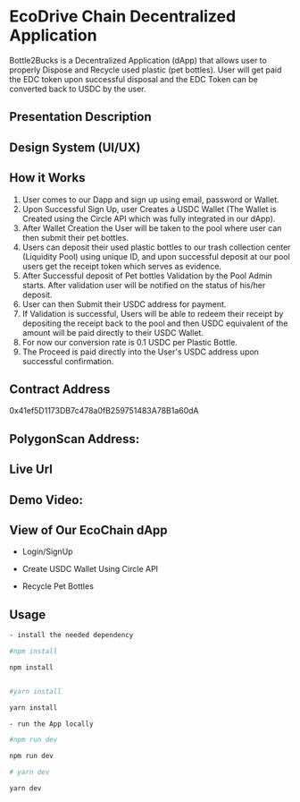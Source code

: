 # EcoDrive Chain Decentralized Application

Bottle2Bucks is a Decentralized Application (dApp) that allows user to properly Dispose and Recycle used plastic (pet bottles). User will get paid the EDC token upon successful disposal and the EDC Token can be converted back to USDC by the user.

## Presentation Description

<!-- https://www.figma.com/file/5GghlistnVKcAqSxT8DoGe/ECOCHAIN?type=design&node-id=19-7827&mode=design&t=sfKB9OmQ1Ta0IBWR-0
https://www.figma.com/file/5GghlistnVKcAqSxT8DoGe/ECOCHAIN?type=design&node-id=3-2629&mode=design&t=xudyEZ1Mg1WqZOCF-0 -->

## Design System (UI/UX)

<!-- https://www.figma.com/file/5GghlistnVKcAqSxT8DoGe/ECOCHAIN?type=design&node-id=3-2629&mode=design&t=xudyEZ1Mg1WqZOCF-0 -->

## How it Works

1. User comes to our Dapp and sign up using email, password or Wallet.
2. Upon Successful Sign Up, user Creates a USDC Wallet (The Wallet is Created using the Circle API which was fully integrated in our dApp).
3. After Wallet Creation the User will be taken to the pool where user can then submit their pet bottles.
4. Users can deposit their used plastic bottles to our trash collection center (Liquidity Pool) using unique ID, and upon successful deposit at our pool users get the receipt token which serves as evidence.
5. After Successful deposit of Pet bottles Validation by the Pool Admin starts. After validation user will be notified on the status of his/her deposit.
6. User can then Submit their USDC address for payment.
7. If Validation is successful, Users will be able to redeem their receipt by depositing the receipt back to the pool and then USDC equivalent of the amount will be paid directly to their USDC Wallet.
8. For now our conversion rate is 0.1 USDC per Plastic Bottle.
9. The Proceed is paid directly into the User's USDC address upon successful confirmation.

## Contract Address

0x41ef5D1173DB7c478a0fB259751483A78B1a60dA

## PolygonScan Address:

## Live Url

## Demo Video:

## View of Our EcoChain dApp

- Login/SignUp
  <!-- ![signin](./images/signin.png) -->

- Create USDC Wallet Using Circle API
  <!-- ![createwallet](./images/Createwallet.png) -->

- Recycle Pet Bottles
  <!-- ![recycle](./images/recycle.png) -->

## Usage

<!-- - To use this app use the link of the deployed app, [EcoChain](https://ecochain.vercel.app/) or clone the repository and cd into the directory such that you are on `frontEnd`
- To run this code, make sure you have [nodejs](https://nodejs.org) or [yarn](https://yarnpkg.com/) installed
- use the following command to run the code on your terminal -->

```bash
- install the needed dependency

#npm install

npm install


#yarn install

yarn install

- run the App locally

#npm run dev

npm run dev

# yarn dev

yarn dev
```
